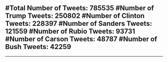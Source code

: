 #Total Number of Tweets: 785535 
#Number of Trump Tweets: 250802
#Number of Clinton Tweets: 228397
#Number of Sanders Tweets: 121559
#Number of Rubio Tweets: 93731
#Number of Carson Tweets: 48787
#Number of Bush Tweets: 42259
---
---
